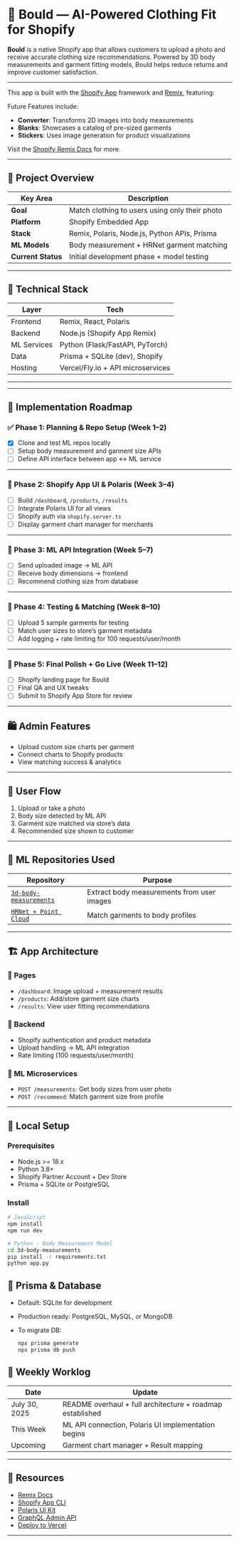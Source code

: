 # 🧵 Bould — AI-Powered Clothing Fit for Shopify

**Bould** is a native Shopify app that allows customers to upload a photo and receive accurate clothing size recommendations. Powered by 3D body measurements and garment fitting models, Bould helps reduce returns and improve customer satisfaction.

---

This app is built with the [Shopify App](https://shopify.dev/docs/apps/getting-started) framework and [Remix](https://remix.run), featuring:

Future Features include:
- **Converter**: Transforms 2D images into body measurements
- **Blanks**: Showcases a catalog of pre-sized garments
- **Stickers**: Uses image generation for product visualizations

Visit the [Shopify Remix Docs](https://shopify.dev/docs/api/shopify-app-remix) for more.

---

## 📌 Project Overview

| Key Area            | Description                                                                 |
|---------------------|-----------------------------------------------------------------------------|
| **Goal**            | Match clothing to users using only their photo                              |
| **Platform**        | Shopify Embedded App                                                        |
| **Stack**           | Remix, Polaris, Node.js, Python APIs, Prisma                                |
| **ML Models**       | Body measurement + HRNet garment matching                                   |
| **Current Status**  | Initial development phase + model testing                                   |

---

## 🧠 Technical Stack

| Layer       | Tech                             |
|-------------|----------------------------------|
| Frontend    | Remix, React, Polaris            |
| Backend     | Node.js (Shopify App Remix)      |
| ML Services | Python (Flask/FastAPI, PyTorch)  |
| Data        | Prisma + SQLite (dev), Shopify   |
| Hosting     | Vercel/Fly.io + API microservices|

---

---

## 📆 Implementation Roadmap

### ✅ Phase 1: Planning & Repo Setup (Week 1–2)

* [x] Clone and test ML repos locally
* [ ] Setup body measurement and garment size APIs
* [ ] Define API interface between app ↔ ML service

---

### 🔨 Phase 2: Shopify App UI & Polaris (Week 3–4)

* [ ] Build `/dashboard`, `/products`, `/results`
* [ ] Integrate Polaris UI for all views
* [ ] Shopify auth via `shopify.server.ts`
* [ ] Display garment chart manager for merchants

---

### 🔁 Phase 3: ML API Integration (Week 5–7)

* [ ] Send uploaded image → ML API
* [ ] Receive body dimensions → frontend
* [ ] Recommend clothing size from database

---

### 🧪 Phase 4: Testing & Matching (Week 8–10)

* [ ] Upload 5 sample garments for testing
* [ ] Match user sizes to store’s garment metadata
* [ ] Add logging + rate limiting for 100 requests/user/month

---

### 🚀 Phase 5: Final Polish + Go Live (Week 11–12)

* [ ] Shopify landing page for Bould
* [ ] Final QA and UX tweaks
* [ ] Submit to Shopify App Store for review

---

## 🛍️ Admin Features

* Upload custom size charts per garment
* Connect charts to Shopify products
* View matching success & analytics

---

## 📲 User Flow

1. Upload or take a photo
2. Body size detected by ML API
3. Garment size matched via store’s data
4. Recommended size shown to customer

---


## 🧩 ML Repositories Used

| Repository                                                                                      | Purpose |
|--------------------------------------------------------------------------------------------------|---------|
| [`3d-body-measurements`](https://github.com/vcarlosrb/3d-body-measurements)                     | Extract body measurements from user images |
| [`HRNet + Point Cloud`](https://github.com/ZinoStudio931/Automatic-Garments-Size-Measurement-using-HRNet-and-Point-Cloud) | Match garments to body profiles |

---

## 🏗️ App Architecture

### 🔹 Pages
- `/dashboard`: Image upload + measurement results
- `/products`: Add/store garment size charts
- `/results`: View user fitting recommendations

### 🔹 Backend
- Shopify authentication and product metadata
- Upload handling → ML API integration
- Rate limiting (100 requests/user/month)

### 🔹 ML Microservices
- `POST /measurements`: Get body sizes from user photo
- `POST /recommend`: Match garment size from profile

---

## 🧪 Local Setup

### Prerequisites
- Node.js >= 18.x
- Python 3.8+
- Shopify Partner Account + Dev Store
- Prisma + SQLite or PostgreSQL

### Install

```bash
# JavaScript
npm install
npm run dev

# Python - Body Measurement Model
cd 3d-body-measurements
pip install -r requirements.txt
python app.py
````

## 🔧 Prisma & Database

* Default: SQLite for development
* Production ready: PostgreSQL, MySQL, or MongoDB
* To migrate DB:

  ```bash
  npx prisma generate
  npx prisma db push
  ```

## 💬 Weekly Worklog

| Date          | Update                                                    |
| ------------- | --------------------------------------------------------- |
| July 30, 2025 | README overhaul + full architecture + roadmap established |
| This Week     | ML API connection, Polaris UI implementation begins       |
| Upcoming      | Garment chart manager + Result mapping                    |

---


## 🧠 Resources

* [Remix Docs](https://remix.run/docs/en/main)
* [Shopify App CLI](https://shopify.dev/docs/apps/tools/cli)
* [Polaris UI Kit](https://polaris.shopify.com/)
* [GraphQL Admin API](https://shopify.dev/docs/api/admin)
* [Deploy to Vercel](https://vercel.com/docs/frameworks/remix)

---

